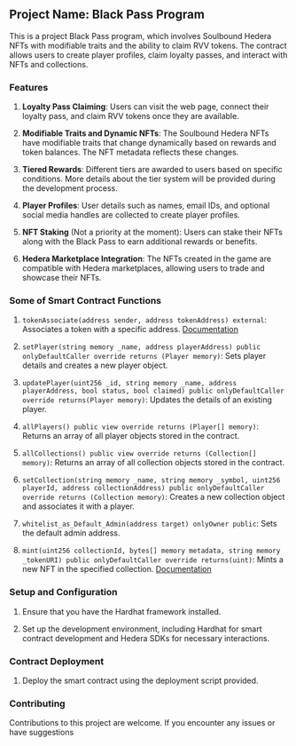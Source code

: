 ## Project Name: Black Pass Program

This is a project Black Pass program, which involves Soulbound Hedera NFTs with modifiable traits and the ability to claim RVV tokens. The contract allows users to create player profiles, claim loyalty passes, and interact with NFTs and collections.

### Features

1. **Loyalty Pass Claiming**: Users can visit the web page, connect their loyalty pass, and claim RVV tokens once they are available.

2. **Modifiable Traits and Dynamic NFTs**: The Soulbound Hedera NFTs have modifiable traits that change dynamically based on rewards and token balances. The NFT metadata reflects these changes.

3. **Tiered Rewards**: Different tiers are awarded to users based on specific conditions. More details about the tier system will be provided during the development process.

4. **Player Profiles**: User details such as names, email IDs, and optional social media handles are collected to create player profiles.

5. **NFT Staking** (Not a priority at the moment): Users can stake their NFTs along with the Black Pass to earn additional rewards or benefits.

6. **Hedera Marketplace Integration**: The NFTs created in the game are compatible with Hedera marketplaces, allowing users to trade and showcase their NFTs.

### Some of Smart Contract Functions

1. `tokenAssociate(address sender, address tokenAddress) external`: Associates a token with a specific address. [Documentation](https://docs.hedera.com/hedera/sdks-and-apis/deprecated/sdks/tokens/associate-tokens-to-an-account)

2. `setPlayer(string memory _name, address playerAddress) public onlyDefaultCaller override returns (Player memory)`: Sets player details and creates a new player object. 

3. `updatePlayer(uint256 _id, string memory _name, address playerAddress, bool status, bool claimed) public onlyDefaultCaller override returns(Player memory)`: Updates the details of an existing player. 

4. `allPlayers() public view override returns (Player[] memory)`: Returns an array of all player objects stored in the contract. 

5. `allCollections() public view override returns (Collection[] memory)`: Returns an array of all collection objects stored in the contract.

6. `setCollection(string memory _name, string memory _symbol, uint256 playerId, address collectionAddress) public onlyDefaultCaller override returns (Collection memory)`: Creates a new collection object and associates it with a player.

7. `whitelist_as_Default_Admin(address target) onlyOwner public`: Sets the default admin address.

8. `mint(uint256 collectionId, bytes[] memory metadata, string memory _tokenURI) public onlyDefaultCaller override returns(uint)`: Mints a new NFT in the specified collection. [Documentation](https://docs.hedera.com/hedera/docs/sdks/tokens/mint-a-token)

### Setup and Configuration

1. Ensure that you have the Hardhat framework installed.

2. Set up the development environment, including Hardhat for smart contract development and Hedera SDKs for necessary interactions.

### Contract Deployment

1. Deploy the smart contract using the deployment script provided.

### Contributing

Contributions to this project are welcome. If you encounter any issues or have suggestions